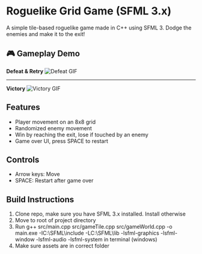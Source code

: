 # Roguelike Grid Game (SFML 3.x)

A simple tile-based roguelike game made in C++ using SFML 3.
Dodge the enemies and make it to the exit!

## 🎮 Gameplay Demo

**Defeat & Retry**
![Defeat GIF](assets/defeat.gif)

---

**Victory**
![Victory GIF](assets/victory.gif)

## Features

- Player movement on an 8x8 grid
- Randomized enemy movement
- Win by reaching the exit, lose if touched by an enemy
- Game over UI, press SPACE to restart

## Controls

- Arrow keys: Move
- SPACE: Restart after game over

## Build Instructions

1. Clone repo, make sure you have SFML 3.x installed. Install otherwise
2. Move to root of project directory
3. Run g++ src/main.cpp src/gameTile.cpp src/gameWorld.cpp -o main.exe -IC:\SFML\include -LC:\SFML\lib -lsfml-graphics -lsfml-window -lsfml-audio -lsfml-system in terminal (windows)
4. Make sure assets are in correct folder
